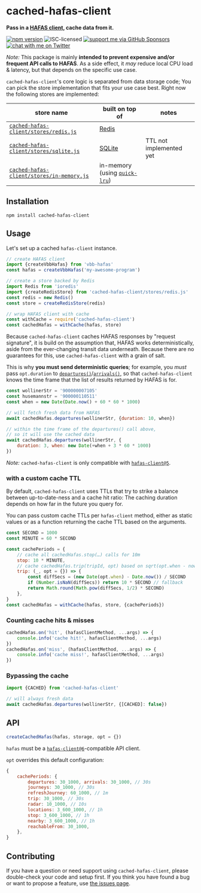 # cached-hafas-client

**Pass in a [HAFAS client](https://github.com/public-transport/hafas-client/tree/6), cache data from it.**

[![npm version](https://img.shields.io/npm/v/cached-hafas-client.svg)](https://www.npmjs.com/package/cached-hafas-client)
![ISC-licensed](https://img.shields.io/github/license/public-transport/cached-hafas-client.svg)
[![support me via GitHub Sponsors](https://img.shields.io/badge/support%20me-donate-fa7664.svg)](https://github.com/sponsors/derhuerst)
[![chat with me on Twitter](https://img.shields.io/badge/chat%20with%20me-on%20Twitter-1da1f2.svg)](https://twitter.com/derhuerst)

*Note:* This package is mainly **intended to prevent expensive and/or frequent API calls to HAFAS**. As a side effect, it *may* reduce local CPU load & latency, but that depends on the specific use case.

`cached-hafas-client`'s core logic is separated from data storage code; You can pick the store implementation that fits your use case best. Right now the following stores are implemented:

store name | built on top of | notes
-----------|-----------------|------
[`cached-hafas-client/stores/redis.js`](stores/redis.js) | [Redis](https://redis.io/) |
[`cached-hafas-client/stores/sqlite.js`](stores/sqlite.js) | [SQLite](https://www.sqlite.org/) | TTL not implemented yet
[`cached-hafas-client/stores/in-memory.js`](stores/in-memory.js) | in-memory (using [`quick-lru`](https://npmjs.com/package/quick-lru)) |


## Installation

```shell
npm install cached-hafas-client
```


## Usage

Let's set up a cached `hafas-client` instance.

```js
// create HAFAS client
import {createVbbHafas} from 'vbb-hafas'
const hafas = createVbbHafas('my-awesome-program')

// create a store backed by Redis
import Redis from 'ioredis'
import {createRedisStore} from 'cached-hafas-client/stores/redis.js'
const redis = new Redis()
const store = createRedisStore(redis)

// wrap HAFAS client with cache
const withCache = require('cached-hafas-client')
const cachedHafas = withCache(hafas, store)
```

Because `cached-hafas-client` caches HAFAS responses by "request signature", it is build on the assumption that, HAFAS works deterministically, aside from the ever-changing transit data underneath. Because there are no guarantees for this, use `cached-hafas-client` with a grain of salt.

This is why **you must send deterministic queries**; for example, you *must* pass `opt.duration` to [`departures()`](https://github.com/public-transport/hafas-client/blob/6/docs/departures.md)/[`arrivals()`](https://github.com/public-transport/hafas-client/blob/6/docs/arrivals.md), so that `cached-hafas-client` knows the time frame that the list of results returned by HAFAS is for.

```js
const wollinerStr = '900000007105'
const husemannstr = '900000110511'
const when = new Date(Date.now() + 60 * 60 * 1000)

// will fetch fresh data from HAFAS
await cachedHafas.departures(wollinerStr, {duration: 10, when})

// within the time frame of the departures() call above,
// so it will use the cached data
await cachedHafas.departures(wollinerStr, {
	duration: 3, when: new Date(+when + 3 * 60 * 1000)
})
```

*Note:* `cached-hafas-client` is only compatible with [`hafas-client@5`](https://github.com/public-transport/hafas-client/tree/6).

### with a custom cache TTL

By default, `cached-hafas-client` uses TTLs that try to strike a balance between up-to-date-ness and a cache hit ratio: The caching duration depends on how far in the future you query for.

You can pass custom cache TTLs per `hafas-client` method, either as static values or as a function returning the cache TTL based on the arguments.

```js
const SECOND = 1000
const MINUTE = 60 * SECOND

const cachePeriods = {
	// cache all cachedHafas.stop(…) calls for 10m
	stop: 10 * MINUTE,
	// cache cachedHafas.trip(tripId, opt) based on sqrt(opt.when - now)
	trip: (_, opt = {}) => {
		const diffSecs = (new Date(opt.when) - Date.now()) / SECOND
		if (Number.isNaN(diffSecs)) return 10 * SECOND // fallback
		return Math.round(Math.pow(diffSecs, 1/2) * SECOND)
	},
}
const cachedHafas = withCache(hafas, store, {cachePeriods})
```

### Counting cache hits & misses

```js
cachedHafas.on('hit', (hafasClientMethod, ...args) => {
	console.info('cache hit!', hafasClientMethod, ...args)
})
cachedHafas.on('miss', (hafasClientMethod, ...args) => {
	console.info('cache miss!', hafasClientMethod, ...args)
})
```

### Bypassing the cache

```js
import {CACHED} from 'cached-hafas-client'

// will always fresh data
await cachedHafas.departures(wollinerStr, {[CACHED]: false})
```


## API

```js
createCachedHafas(hafas, storage, opt = {})
```

`hafas` must be a [`hafas-client@6`](https://github.com/public-transport/hafas-client/tree/6)-compatible API client.

`opt` overrides this default configuration:

```js
{
	cachePeriods: {
		departures: 30_1000, arrivals: 30_1000, // 30s
		journeys: 30_1000, // 30s
		refreshJourney: 60_1000, // 1m
		trip: 30_1000, // 30s
		radar: 10_1000, // 10s
		locations: 3_600_1000, // 1h
		stop: 3_600_1000, // 1h
		nearby: 3_600_1000, // 1h
		reachableFrom: 30_1000,
	},
}
```


## Contributing

If you have a question or need support using `cached-hafas-client`, please double-check your code and setup first. If you think you have found a bug or want to propose a feature, use [the issues page](https://github.com/public-transport/cached-hafas-client/issues).

